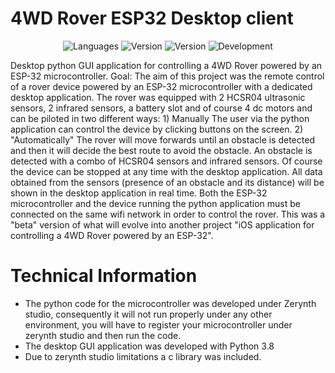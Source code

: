 # 4WD Rover ESP32 Desktop client 
<p align="center">
 <img alt="Languages" src="https://img.shields.io/badge/language-Python-orange">
 <img alt="Version" src="https://img.shields.io/badge/python->=3.8-blue"/>
 <img alt="Version" src="https://img.shields.io/badge/version-1.0-blue"/>
  <img alt="Development" src="https://img.shields.io/badge/development-terminated-brightgreen"/>   
</p>
 Desktop python GUI application for controlling a 4WD Rover powered by an ESP-32  microcontroller.
 Goal: The aim of this project was the remote control of a rover device powered by an ESP-32 microcontroller with a dedicated desktop application.
 The rover was equipped with 2 HCSR04 ultrasonic sensors, 2 infrared sensors, a battery slot and of course 4 dc motors and can be piloted in two different ways: 
 1) Manually
 The user via the python application can control the device by clicking buttons on the screen.
 2) "Automatically"
 The rover will move forwards until an obstacle is detected and then it will decide the best route to avoid the obstacle. An obstacle is detected with a combo of HCSR04 sensors and    infrared sensors.
 Of course the device can be stopped at any time with the desktop application. 
 All data obtained from the sensors (presence of an obstacle and its distance) will be shown in the desktop application in real time.
 Both the ESP-32 microcontroller and the device running the python application must be connected on the same wifi network in order to control the rover.
 This was a "beta" version of what will evolve into another project "iOS application for controlling a 4WD Rover powered by an ESP-32".
 
# Technical Information
- The python code for the microcontroller was developed under Zerynth studio, consequently it will not run properly under any other environment, you will have to register your microcontroller under zerynth studio and then run the code.
- The desktop GUI application was developed with Python 3.8
- Due to zerynth studio limitations a c library was included.
